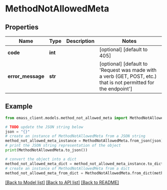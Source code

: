 # MethodNotAllowedMeta


## Properties

Name | Type | Description | Notes
------------ | ------------- | ------------- | -------------
**code** | **int** |  | [optional] [default to 405]
**error_message** | **str** |  | [optional] [default to 'Request was made with a verb (GET, POST, etc.) that is not permitted for the endpoint']

## Example

```python
from emass_client.models.method_not_allowed_meta import MethodNotAllowedMeta

# TODO update the JSON string below
json = "{}"
# create an instance of MethodNotAllowedMeta from a JSON string
method_not_allowed_meta_instance = MethodNotAllowedMeta.from_json(json)
# print the JSON string representation of the object
print(MethodNotAllowedMeta.to_json())

# convert the object into a dict
method_not_allowed_meta_dict = method_not_allowed_meta_instance.to_dict()
# create an instance of MethodNotAllowedMeta from a dict
method_not_allowed_meta_from_dict = MethodNotAllowedMeta.from_dict(method_not_allowed_meta_dict)
```
[[Back to Model list]](../README.md#documentation-for-models) [[Back to API list]](../README.md#documentation-for-api-endpoints) [[Back to README]](../README.md)


